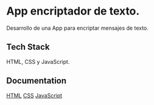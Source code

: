 
# App encriptador de texto.

Desarrollo de una App para encriptar mensajes de texto.
 



## Tech Stack

HTML, CSS y JavaScript.


## Documentation

[HTML](https://html.com/)
[CSS](https://es.wikipedia.org/wiki/CSS)
[JavaScript](https://www.javascript.com/)
